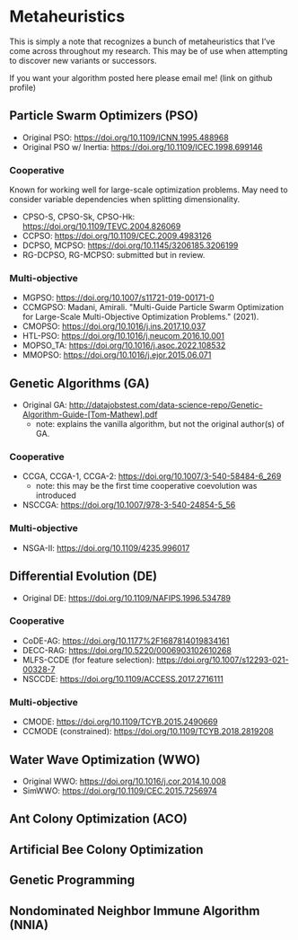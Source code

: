 # Metaheuristics

This is simply a note that recognizes a bunch of metaheuristics that I’ve come across throughout my research. This may be of use when attempting to discover new variants or successors. 

If you want your algorithm posted here please email me! (link on github profile)

## Particle Swarm Optimizers (PSO)
- Original PSO: https://doi.org/10.1109/ICNN.1995.488968
- Original PSO w/ Inertia: https://doi.org/10.1109/ICEC.1998.699146

### Cooperative

Known for working well for large-scale optimization problems. May need to consider variable dependencies when splitting dimensionality.

- CPSO-S, CPSO-Sk, CPSO-Hk: https://doi.org/10.1109/TEVC.2004.826069
- CCPSO: https://doi.org/10.1109/CEC.2009.4983126
- DCPSO, MCPSO: https://doi.org/10.1145/3206185.3206199
- RG-DCPSO, RG-MCPSO: submitted but in review.

### Multi-objective

- MGPSO: https://doi.org/10.1007/s11721-019-00171-0
- CCMGPSO: Madani, Amirali. "Multi-Guide Particle Swarm Optimization for Large-Scale Multi-Objective Optimization Problems." (2021).
- CMOPSO: https://doi.org/10.1016/j.ins.2017.10.037
- HTL-PSO: https://doi.org/10.1016/j.neucom.2016.10.001
- MOPSO_TA: https://doi.org/10.1016/j.asoc.2022.108532
- MMOPSO: https://doi.org/10.1016/j.ejor.2015.06.071

## Genetic Algorithms (GA)

- Original GA: http://datajobstest.com/data-science-repo/Genetic-Algorithm-Guide-[Tom-Mathew].pdf
  - note: explains the vanilla algorithm, but not the original author(s) of GA.

### Cooperative

- CCGA, CCGA-1, CCGA-2: https://doi.org/10.1007/3-540-58484-6_269
  - note: this may be the first time cooperative coevolution was introduced
- NSCCGA: https://doi.org/10.1007/978-3-540-24854-5_56

### Multi-objective

- NSGA-II: https://doi.org/10.1109/4235.996017

## Differential Evolution (DE)

- Original DE: https://doi.org/10.1109/NAFIPS.1996.534789

### Cooperative

- CoDE-AG: https://doi.org/10.1177%2F1687814019834161
- DECC-RAG: https://doi.org/10.5220/0006903102610268
- MLFS-CCDE (for feature selection): https://doi.org/10.1007/s12293-021-00328-7
- NSCCDE: https://doi.org/10.1109/ACCESS.2017.2716111

### Multi-objective

- CMODE: https://doi.org/10.1109/TCYB.2015.2490669
- CCMODE (constrained): https://doi.org/10.1109/TCYB.2018.2819208

## Water Wave Optimization (WWO)

- Original WWO: https://doi.org/10.1016/j.cor.2014.10.008
- SimWWO: https://doi.org/10.1109/CEC.2015.7256974

## Ant Colony Optimization (ACO)

## Artificial Bee Colony Optimization

## Genetic Programming

## Nondominated Neighbor Immune Algorithm (NNIA)
